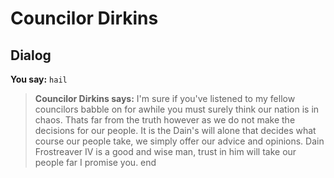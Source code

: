 # Councilor Dirkins
## Dialog

**You say:** `hail`



>**Councilor Dirkins says:** I'm sure if you've listened to my fellow councilors babble on for awhile you must surely think our nation is in chaos. Thats far from the truth however as we do not make the decisions for our people. It is the Dain's will alone that decides what course our people take, we simply offer our advice and opinions. Dain Frostreaver IV is a good and wise man, trust in him will take our people far I promise you.
end
